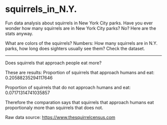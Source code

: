 # squirrels_in_N.Y.

Fun data analysis about squirrels in New York City parks.
Have you ever wonder how many squirrels are in New York City parks? No? Here are the stats anyway.

What are colors of the squirrels? 
Numbers: How many squirrels are in N.Y. parks, how long does sighters usually see them?
Check the dataset.

--------
Does squirrels that approach people eat more?

These are results:
Proportion of squirrels that approach humans and eat: 0.20588235294117646

Proportion of squirrels that do not approach humans and eat: 0.07171314741035857

Therefore the comparation says that squirrels that approach humans eat proportionaly more than squirrels that does not.

Raw data source: https://www.thesquirrelcensus.com
